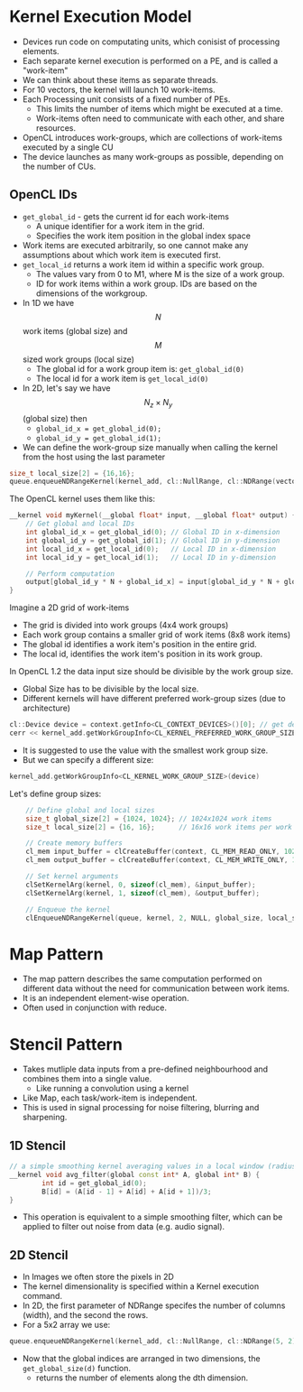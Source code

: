 # Kernel Execution Model
- Devices run code on computating units, which conisist of processing elements. 
- Each separate kernel execution is performed on a PE, and is called a "work-item"
- We can think about these items as separate threads.
- For 10 vectors, the kernel will launch 10 work-items.
- Each Processing unit consists of a fixed number of PEs.
	- This limits the number of items which might be executed at a time. 
	- Work-items often need to communicate with each other, and share resources.
- OpenCL introduces work-groups, which are collections of work-items executed by a single CU
- The device launches as many work-groups as possible, depending on the number of CUs.

## OpenCL IDs 
- `get_global_id` - gets the current id for each work-items
	- A unique identifier for a work item in the grid.
   	- Specifies the work item position in the global index space
- Work items are executed arbitrarily, so one cannot make any assumptions about which work item is executed first.
- `get_local_id` returns a work item id within a specific work group. 
	- The values vary from 0 to M1, where M is the size of a work group.
   	- ID for work items within a work group.
IDs are based on the dimensions of the workgroup.
- In 1D we have $$N$$ work items (global size) and $$M$$ sized work groups (local size)
  	- The global id for a work group item is: `get_global_id(0)`
  	- The local id for a work item is `get_local_id(0)`
- In 2D, let's say we have $$N_z \times N_y$$ (global size) then
  	- `global_id_x = get_global_id(0);`
  	- `global_id_y = get_global_id(1);`  
- We can define the work-group size manually when calling the kernel from the host using the last parameter
```cpp
size_t local_size[2] = {16,16};
queue.enqueueNDRangeKernel(kernel_add, cl::NullRange, cl::NDRange(vector_elements), cl::NDRange(local_size));
```
The OpenCL kernel uses them like this:
```c
__kernel void myKernel(__global float* input, __global float* output) {
    // Get global and local IDs
    int global_id_x = get_global_id(0); // Global ID in x-dimension
    int global_id_y = get_global_id(1); // Global ID in y-dimension
    int local_id_x = get_local_id(0);   // Local ID in x-dimension
    int local_id_y = get_local_id(1);   // Local ID in y-dimension

    // Perform computation
    output[global_id_y * N + global_id_x] = input[global_id_y * N + global_id_x] * 2.0f;
}
```
Imagine a 2D grid of work-items
- The grid is divided into work groups (4x4 work groups)
- Each work group contains a smaller grid of work items (8x8 work items)
- The global id identifies a work item's position in the entire grid.
- The local id, identifies the work item's position in its work group.
   
In OpenCL 1.2 the data input size should be divisible by the work group size.
- Global Size has to be divisible by the local size.
- Different kernels will have different preferred work-group sizes (due to architecture)
```cpp
cl::Device device = context.getInfo<CL_CONTEXT_DEVICES>()[0]; // get device
cerr << kernel_add.getWorkGroupInfo<CL_KERNEL_PREFERRED_WORK_GROUP_SIZE_MULTIPLE> (device) << endl; // get info
```
- It is suggested to use the value with the smallest work group size.
- But we can specify a different size:
```cpp
kernel_add.getWorkGroupInfo<CL_KERNEL_WORK_GROUP_SIZE>(device)
```
Let's define group sizes:
```cpp
    // Define global and local sizes
    size_t global_size[2] = {1024, 1024}; // 1024x1024 work items
    size_t local_size[2] = {16, 16};      // 16x16 work items per work group

    // Create memory buffers
    cl_mem input_buffer = clCreateBuffer(context, CL_MEM_READ_ONLY, 1024 * 1024 * sizeof(float), NULL, NULL);
    cl_mem output_buffer = clCreateBuffer(context, CL_MEM_WRITE_ONLY, 1024 * 1024 * sizeof(float), NULL, NULL);

    // Set kernel arguments
    clSetKernelArg(kernel, 0, sizeof(cl_mem), &input_buffer);
    clSetKernelArg(kernel, 1, sizeof(cl_mem), &output_buffer);

    // Enqueue the kernel
    clEnqueueNDRangeKernel(queue, kernel, 2, NULL, global_size, local_size, 0, NULL, NULL);
```

# Map Pattern
- The map pattern describes the same computation performed on different data without the need for communication between work items.
- It is an independent element-wise operation. 
- Often used in conjunction with reduce.

# Stencil Pattern
- Takes mutliple data inputs from a pre-defined neighbourhood and combines them into a single value. 
	- Like running a convolution using a kernel
- Like Map, each task/work-item is independent.
- This is used in signal processing for noise filtering, blurring and sharpening.
## 1D Stencil
```cpp
// a simple smoothing kernel averaging values in a local window (radius 1)
__kernel void avg_filter(global const int* A, global int* B) {
        int id = get_global_id(0);
        B[id] = (A[id - 1] + A[id] + A[id + 1])/3;
}

```
- This operation is equivalent to a simple smoothing filter, which can be applied to filter out noise from data (e.g. audio signal).

## 2D Stencil 
- In Images we often store the pixels in 2D
- The kernel dimensionality is specified within a Kernel execution command.
- In 2D, the first parameter of NDRange specifes the number of columns (width), and the second the rows.
- For a 5x2 array we use:
```cpp
queue.enqueueNDRangeKernel(kernel_add, cl::NullRange, cl::NDRange(5, 2), cl::NullRange);
```
- Now that the global indices are arranged in two dimensions, the `get_global_size(d)` function.
	- returns the number of elements along the dth dimension.
